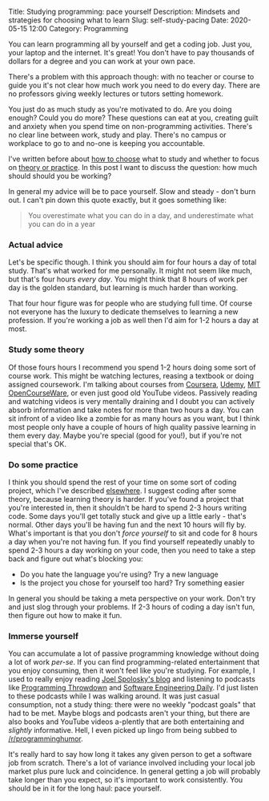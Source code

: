 Title: Studying programming: pace yourself
Description: Mindsets and strategies for choosing what to learn
Slug: self-study-pacing
Date: 2020-05-15 12:00
Category: Programming

You can learn programming all by yourself and get a coding job. Just you, your laptop and the internet.
It's great! You don't have to pay thousands of dollars for a degree and you can work at your own pace.

There's a problem with this approach though: with no teacher or course to guide you it's not clear
how much work you need to do every day. There are no professors giving weekly lectures or tutors setting homework.

You just do as much study as you're motivated to do. Are you doing enough? Could you do more?
These questions can eat at you, creating guilt and anxiety when you spend time on non-programming activities.
There's no clear line between work, study and play. There's no campus or workplace to go to and no-one is keeping you accountable.

I've written before about [how to choose](https://mattsegal.dev/self-study-mindset-enthusiasm.html)
what to study and whether to focus on [theory or practice](https://mattsegal.dev/self-study-tools-vs-concepts.html).
In this post I want to discuss the question: how much should should you be working?

In general my advice will be to pace yourself. Slow and steady - don't burn out. I can't pin down
this quote exactly, but it goes something like:

> You overestimate what you can do in a day, and underestimate what you can do in a year

### Actual advice

Let's be specific though. I think you should aim for four hours a day of total study.
That's what worked for me personally.
It might not seem like much, but that's four hours _every day_.
You might think that 8 hours of work per day is the golden standard, but learning is much harder than working.

That four hour figure was for people who are studying full time.
Of course not everyone has the luxury to dedicate themselves to learning a new profession.
If you're working a job as well then I'd aim for 1-2 hours a day at most.

### Study some theory

Of those fours hours I recommend you spend 1-2 hours doing some sort of course work. This might be watching
lectures, reasing a textbook or doing assigned coursework. I'm talking about courses from [Coursera](https://www.coursera.org/),
[Udemy](https://www.udemy.com/), [MIT OpenCourseWare](https://ocw.mit.edu/index.htm), or even just good old YouTube videos.
Passively reading and watching videos is very mentally draining and I doubt you can actively absorb information and take notes for more than two hours a day.
You can sit infront of a video like a zombie for as many hours as you want, but I think most people only have a couple of hours of high quality
passive learning in them every day. Maybe you're special (good for you!), but if you're not special that's OK.

### Do some practice

I think you should spend the rest of your time on some sort of coding project, which I've described [elsewhere](https://mattsegal.dev/self-study-mindset-enthusiasm.html). I suggest coding after some theory, because learning theory is harder. If you've found a project that you're interested in, then it shouldn't be hard to spend 2-3 hours writing code. Some days you'll get totally stuck and give up a little early - that's normal. Other days you'll be having fun and the next 10 hours will fly by. What's important is that you don't _force yourself_ to sit and code for 8 hours a day when you're not having fun.
If you find yourself repeatedly unably to spend 2-3 hours a day working on your code, then you need to take a step back and figure out what's blocking you:

- Do you hate the language you're using? Try a new language
- Is the project you chose for yourself too hard? Try something easier

In general you should be taking a meta perspective on your work. Don't try and just slog through your problems. If 2-3 hours of coding a day isn't fun,
then figure out how to make it fun.

### Immerse yourself

You can accumulate a lot of passive programming knowledge without doing a lot of work _per-se_.
If you can find programming-related entertainment that you enjoy consuming, then it won't feel like you're
studying. For example, I used to really enjoy reading [Joel Spolosky's blog](https://www.joelonsoftware.com/)
and listening to podcasts like [Programming Throwdown](https://www.programmingthrowdown.com/) and [Software Engineering Daily](https://softwareengineeringdaily.com/).
I'd just listen to these podcasts while I was walking around. It was just casual consumption, not a study thing: there were no weekly "podcast goals" that had to be met.
Maybe blogs and podcasts aren't your thing, but there are also books and YouTube videos a-plently that are both entertaining and _slightly_ informative.
Hell, I even picked up lingo from being subbed to [/r/programminghumor](https://www.reddit.com/r/programminghumor/).

It's really hard to say how long it takes any given person to get a software job from scratch.
There's a lot of variance involved including your local job market plus pure luck and coincidence.
In general getting a job will probably take longer than you expect, so it's important to work consistently.
You should be in it for the long haul: pace yourself.
